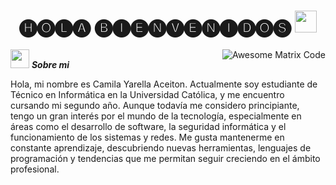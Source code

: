 <h1 align="center"><b> 🅗🅞🅛🅐 🅑🅘🅔🅝🅥🅔🅝🅘🅓🅞🅢 </b><img src="https://media.giphy.com/media/hvRJCLFzcasrR4ia7z/giphy.gif" width="35"></h1>


<img src = 'https://github.com/MarikIshtar007/MarikIshtar007/blob/master/images/matrix.gif' alt = 'Awesome Matrix Code' align='right'/>

<img src="https://media.giphy.com/media/ObNTw8Uzwy6KQ/giphy.gif" width="30px">&nbsp;***Sobre mi***

Hola, mi nombre es Camila Yarella Aceiton. Actualmente soy estudiante de Técnico en Informática en la Universidad Católica,
y me encuentro cursando mi segundo año. Aunque todavía me considero principiante, tengo un gran interés por el mundo de la tecnología, 
especialmente en áreas como el desarrollo de software, la seguridad informática y el funcionamiento de los sistemas y redes. 
Me gusta mantenerme en constante aprendizaje, descubriendo nuevas herramientas, lenguajes de programación y tendencias que me permitan seguir creciendo en el ámbito profesional.

<!--
**punshaa/punshaa** is a ✨ _special_ ✨ repository because its `README.md` (this file) appears on your GitHub profile.

Here are some ideas to get you started:

- 🔭 I’m currently working on ...
- 🌱 I’m currently learning ...
- 👯 I’m looking to collaborate on ...
- 🤔 I’m looking for help with ...
- 💬 Ask me about ...
- 📫 How to reach me: ...
- 😄 Pronouns: ...
- ⚡ Fun fact: ...
-->
